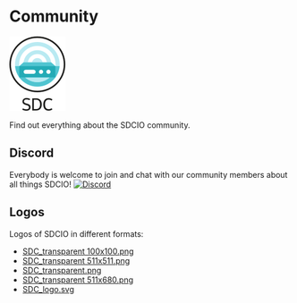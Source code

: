 # Community

![SDCIO logo](../assets/logos/SDC-transparent-withname-100x133.png)

Find out everything about the SDCIO community.

## Discord

Everybody is welcome to join and chat with our community members about all things SDCIO!
[![Discord](https://img.shields.io/discord/1240272304294985800?style=flat-square&label=discord&logo=discord&color=00c9ff&labelColor=bec8d2)](https://discord.com/channels/1240272304294985800/1311031796372344894)

## Logos

Logos of SDCIO in different formats:

* [SDC_transparent 100x100.png](../assets/logos/SDC-transparent-noname-100x100.png)
* [SDC_transparent 511x511.png](../assets/logos/SDC-transparent-noname-511x511.png)
* [SDC_transparent.png](../assets/logos/SDC-transparent-withname-100x133.png)
* [SDC_transparent 511x680.png](../assets/logos/SDC-transparent-withname-511x680.png)
* [SDC_logo.svg](../assets/logos/SDC-logo.svg)
